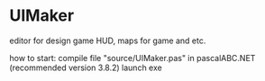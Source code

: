# UIMaker
editor for design game HUD, maps for game and etc. 

how to start:
	compile file "source/UIMaker.pas" in pascalABC.NET (recommended version 3.8.2)
	launch exe